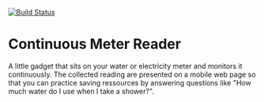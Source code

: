 [![Build Status](https://travis-ci.org/martinhansdk/Continuous-Meter-Reader.png)](https://travis-ci.org/martinhansdk/Continuous-Meter-Reader)

Continuous Meter Reader
=======================

A little gadget that sits on your water or electricity meter and monitors it continuously.
The collected reading are presented on a mobile web page so that you can practice saving
ressources by answering questions like "How much water do I use when I take a shower?".

